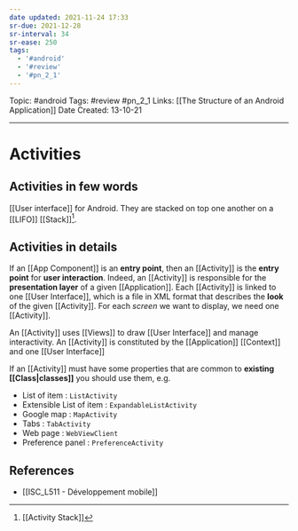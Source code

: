```yaml
---
date updated: 2021-11-24 17:33
sr-due: 2021-12-28
sr-interval: 34
sr-ease: 250
tags:
  - '#android'
  - '#review'
  - '#pn_2_1'
---
```


Topic: #android
Tags: #review #pn_2_1
Links: [[The Structure of an Android Application]]
Date Created: 13-10-21

---

# Activities

## Activities in few words

[[User interface]] for Android. They are stacked on top one another on a [[LIFO]] [[Stack]][^1].

## Activities in details

If an [[App Component]] is an **entry point**, then an [[Activity]] is the **entry point** for **user interaction**.
Indeed, an [[Activity]] is responsible for the **presentation layer** of a given [[Application]].
Each [[Activity]] is linked to one [[User Interface]], which is a file in XML format that describes the **look** of the given [[Activity]].
For each _screen_ we want to display, we need one [[Activity]].

An [[Activity]] uses [[Views]] to draw [[User Interface]] and manage interactivity.
An [[Activity]] is constituted by the [[Application]] [[Context]] and one [[User Interface]]

If an [[Activity]] must have some properties that are common to **existing [[Class|classes]]** you should use them, e.g.

- List of item : `ListActivity`
- Extensible List of item : `ExpandableListActivity`
- Google map : `MapActivity`
- Tabs : `TabActivity`
- Web page : `WebViewClient`
- Preference panel : `PreferenceActivity`

## References

- [[ISC_L511 - Développement mobile]]

[^1]: [[Activity Stack]]
